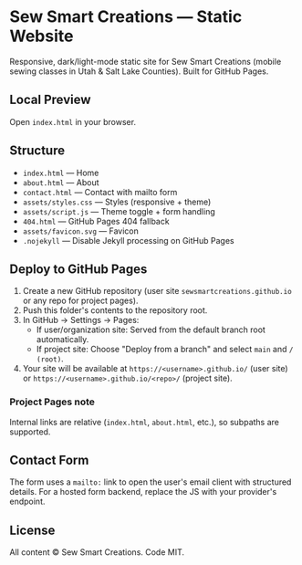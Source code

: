 # Sew Smart Creations — Static Website

Responsive, dark/light-mode static site for Sew Smart Creations (mobile sewing classes in Utah & Salt Lake Counties). Built for GitHub Pages.

## Local Preview
Open `index.html` in your browser.

## Structure
- `index.html` — Home
- `about.html` — About
- `contact.html` — Contact with mailto form
- `assets/styles.css` — Styles (responsive + theme)
- `assets/script.js` — Theme toggle + form handling
- `404.html` — GitHub Pages 404 fallback
- `assets/favicon.svg` — Favicon
- `.nojekyll` — Disable Jekyll processing on GitHub Pages

## Deploy to GitHub Pages
1. Create a new GitHub repository (user site `sewsmartcreations.github.io` or any repo for project pages).
2. Push this folder's contents to the repository root.
3. In GitHub → Settings → Pages:
   - If user/organization site: Served from the default branch root automatically.
   - If project site: Choose "Deploy from a branch" and select `main` and `/ (root)`.
4. Your site will be available at `https://<username>.github.io/` (user site) or `https://<username>.github.io/<repo>/` (project site).

### Project Pages note
Internal links are relative (`index.html`, `about.html`, etc.), so subpaths are supported.

## Contact Form
The form uses a `mailto:` link to open the user's email client with structured details. For a hosted form backend, replace the JS with your provider's endpoint.

## License
All content © Sew Smart Creations. Code MIT.
